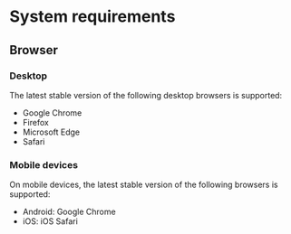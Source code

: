 # System requirements

## Browser

### Desktop

The latest stable version of the following desktop browsers is supported:

-   Google Chrome
-   Firefox
-   Microsoft Edge
-   Safari

### Mobile devices

On mobile devices, the latest stable version of the following browsers is supported:

-   Android: Google Chrome
-   iOS: iOS Safari
